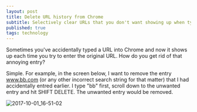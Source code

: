 ```yaml
---
layout: post
title: Delete URL history from Chrome
subtitle: Selectively clear URLs that you don't want showing up when typing in Chrome's navigation bar
published: true
tags: technology
---
```


Sometimes you've accidentally typed a URL into Chrome and now it shows up each time you try to enter the original URL. How do you get rid of that annoying entry? 

Simple. For example, in the screen below, I want to remove the entry www.bb.com (or any other incorrect search string for that matter) that I had accidentally entred earlier. I type "bb" first, scroll down to the unwanted entry and hit SHIFT DELETE. The unwanted entry would be removed. 

![2017-10-01_16-51-02](https://user-images.githubusercontent.com/327990/31053134-dd97f7e4-a6c8-11e7-8cf4-bd9fad98cb23.gif)
